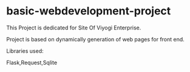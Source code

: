 # basic-webdevelopment-project
This Project is dedicated for Site Of Viyogi Enterprise.

Project is based on dynamically generation of web pages for front end.

Libraries used:

Flask,Request,Sqlite

